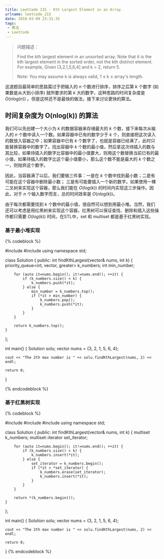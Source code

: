 ```yaml
---
title: LeetCode 215 - Kth Largest Element in an Array
urlname: leetcode_215
date: 2018-03-09 23:31:35
tags:
 - 算法
 - LeetCode
---
```


> 问题描述：
>
> Find the kth largest element in an unsorted array. Note that it is the kth largest element in the sorted order, not the kth distinct element.
> For example,
> Given [3,2,1,5,6,4] and k = 2, return 5.
>
> Note:
> You may assume k is always valid, 1 ≤ k ≤ array's length.

这道题目最简单的思路莫过于把输入的 $n$ 个数进行排序，排序之后第 $k$ 个数字 (如果数是从大到小排序) 就所要求的第 $k$ 大的数字，这种思路的时间复杂度是 $O(nlog(n))$ 。但是这样还不是最快的做法，接下来讨论更快的算法。

## 时间复杂度为 O(nlog(k)) 的算法

我们可以先创建一个大小为 $k$ 的数据容器来存储最大的 $k$ 个数，接下来每次从输入的 $n$ 个数中读入一个数。如果容器中已有的数字少于 $k$ 个，则直接把这次读入的数放入容器之中；如果容器中已有 $k$ 个数字了，也就是容器已经满了，此时只能替换容器中的数字了。找出容器中 $k$ 个数的最小值，然后拿这次待插入的数与其比较，如果待插入的数字比容器中的最小值要大，则用这个数替换当前已有的最小值，如果待插入的数字比这个最小值要小，那么这个数不能是最大的 $k$ 个数之一，则抛弃这个数字。

 因此，当容器满了以后，我们要做三件事：一是在 $k$ 个数中找到最小数；二是有可能在这个容器中删除最小数； 三是有可能要插入一个新的数字。如果使用一棵二叉树来实现这个容器，那么我们能在 $O(log(k))$ 的时间内实现这三步操作。因此，对于 $n$ 个输入数字而言，总的时间效率是 $O(n log(k))$。

由于每次都需要找到 $k$ 个数中的最小值，很自然可以想到用最小堆。当然，我们还可以考虑是用红黑树来实现这个容器，红黑树可以保证查找、删除和插入这些操作都只需要 $O(log(k))$ 时间，在STL中，set 和 multiset 都是基于红黑树实现。

### 基于最小堆实现

{% codeblock %}

#include <queue>
#include <iostream>
using namespace std;

class Solution {
public:
    int findKthLargest(vector<int>& nums, int k) {
        priority_queue<int, vector<int>, greater<int>> k_numbers;
        int min_number;

        for (auto it=nums.begin(); it!=nums.end(); ++it) {
            if (k_numbers.size() < k) {
                k_numbers.push(*it);
            } else {
                min_number = k_numbers.top();
                if (*it > min_number) {
                    k_numbers.pop();
                    k_numbers.push(*it);
                }
            }
        }

        return k_numbers.top();
    }
};

int main()
{
    Solution solu;
    vector<int> nums = {3, 2, 1, 5, 6, 4};

    cout << "The 2th max number is " << solu.findKthLargest(nums, 2) << endl;

    return 0;
}

{% endcodeblock %}

### 基于红黑树实现

{% codeblock %}

#include <vector>
#include <set>
#include <iostream>
using namespace std;

class Solution {
public:
    int findKthLargest(vector<int>& nums, int k) {
        multiset<int> k_numbers;
        multiset<int>::iterator set_iterator;

        for (auto it=nums.begin(); it!=nums.end(); ++it) {
            if (k_numbers.size() < k) {
                k_numbers.insert(*it);
            } else {
                set_iterator = k_numbers.begin();
                if (*it > *set_iterator) {
                    k_numbers.erase(set_iterator);
                    k_numbers.insert(*it);
                }
            }
        }

        return *(k_numbers.begin());
    }
};

int main()
{
    Solution solu;
    vector<int> nums = {3, 2, 1, 5, 6, 4};

    cout << "The 2th max number is " << solu.findKthLargest(nums, 2) << endl;

    return 0;
}
{% endcodeblock %}
